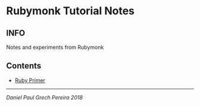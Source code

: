 # Rubymonk Tutorial Notes

## INFO

Notes and experiments from Rubymonk

## Contents

- [Ruby Primer](https://github.com/pereiradaniel/RUBYMONK/tree/master/RUBY_PRIMER)

---
_*Daniel Paul Grech Pereira 2018*_
